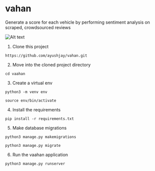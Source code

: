 # vahan
Generate a score for each vehicle by performing sentiment analysis on scraped, crowdsourced reviews

![Alt text](https://user-images.githubusercontent.com/83749892/259807711-f2c3c969-8f47-4367-ac77-4d9a51fa6f53.gif)  


1. Clone this project
```
https://github.com/ayushjay/vahan.git
```
2. Move into the cloned project directory
```
cd vaahan
```
3. Create a virtual env
```
python3 -m venv env

source env/bin/activate
```
4. Install the requirements
```
pip install -r requirements.txt
```
5. Make database migrations
```
python3 manage.py makemigrations

python3 manage.py migrate
```
6. Run the vaahan application
```
python3 manage.py runserver
```

